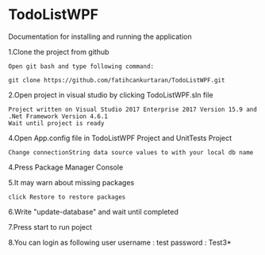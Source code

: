 # TodoListWPF
Documentation for installing and running the application

1.Clone the project from github 
	
	Open git bash and type following command: 
	
	git clone https://github.com/fatihcankurtaran/TodoListWPF.git
	
2.Open project in visual studio by clicking TodoListWPF.sln file 
	
	Project written on Visual Studio 2017 Enterprise 2017 Version 15.9 and .Net Framework Version 4.6.1 
	Wait until project is ready 
4.Open App.config file in TodoListWPF Project and UnitTests Project 
	
	Change connectionString data source values to with your local db name 

4.Press Package Manager Console

5.It may warn about missing packages 
	
	click Restore to restore packages 
6.Write "update-database" and wait until completed
	
7.Press start to run poject 

8.You can login as following user 
	username : test 
	password : Test3* 


